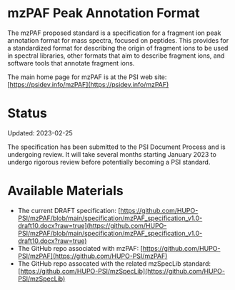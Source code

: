 # mzPAF Peak Annotation Format

The mzPAF proposed standard is a specification for a fragment ion peak annotation format for mass spectra, focused on peptides. This provides for a standardized format for describing the origin of fragment ions to be used in spectral libraries, other formats that aim to describe fragment ions, and software tools that annotate fragment ions.

The main home page for mzPAF is at the PSI web site: [https://psidev.info/mzPAF](https://psidev.info/mzPAF)

# Status

Updated: 2023-02-25

The specification has been submitted to the PSI Document Process and is undergoing review. It will take several months starting January 2023 to undergo rigorous review before potentially becoming a PSI standard.

# Available Materials
- The current DRAFT specification: [https://github.com/HUPO-PSI/mzPAF/blob/main/specification/mzPAF_specification_v1.0-draft10.docx?raw=true](https://github.com/HUPO-PSI/mzPAF/blob/main/specification/mzPAF_specification_v1.0-draft10.docx?raw=true)
- The GitHub repo associated with mzPAF: [https://github.com/HUPO-PSI/mzPAF](https://github.com/HUPO-PSI/mzPAF)
- The GitHub repo assocated with the related mzSpecLib standard: [https://github.com/HUPO-PSI/mzSpecLib](https://github.com/HUPO-PSI/mzSpecLib)

